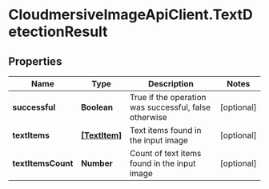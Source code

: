 # CloudmersiveImageApiClient.TextDetectionResult

## Properties
Name | Type | Description | Notes
------------ | ------------- | ------------- | -------------
**successful** | **Boolean** | True if the operation was successful, false otherwise | [optional] 
**textItems** | [**[TextItem]**](TextItem.md) | Text items found in the input image | [optional] 
**textItemsCount** | **Number** | Count of text items found in the input image | [optional] 


